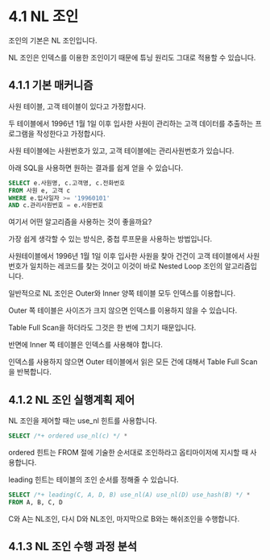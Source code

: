# 4.1 NL 조인

조인의 기본은 NL 조인입니다.

NL 조인은 인덱스를 이용한 조인이기 때문에 튜닝 원리도 그대로 적용할 수 있습니다.



## 4.1.1 기본 매커니즘

사원 테이블, 고객 테이블이 있다고 가정합시다.

두 테이블에서 1996년 1월 1일 이후 입사한 사원이 관리하는 고객 데이터를 추출하는 프로그램을 작성한다고 가정합시다.

사원 테이블에는 사원번호가 있고, 고객 테이블에는 관리사원번호가 있습니다.



아래 SQL을 사용하면 원하는 결과를 쉽게 얻을 수 있습니다.

```sql
SELECT e.사원명, c.고객명, c.전화번호
FROM 사원 e, 고객 c
WHERE e.입사일자 >= '19960101'
AND c.관리사원번호 = e.사원번호
```



여기서 어떤 알고리즘을 사용하는 것이 좋을까요?

가장 쉽게 생각할 수 있는 방식은, 중첩 루프문을 사용하는 방법입니다.

사원테이블에서 1996년 1월 1일 이후 입사한 사원을 찾아 건건이 고객 테이블에서 사원번호가 일치하는 레코드를 찾는 것이고 이것이 바로 Nested Loop 조인의 알고리즘입니다.

일반적으로 NL 조인은 Outer와 Inner 양쪽 테이블 모두 인덱스를 이용합니다.

Outer 쪽 테이블은 사이즈가 크지 않으면 인덱스를 이용하지 않을 수 있습니다.

Table Full Scan을 하더라도 그것은 한 번에 그치기 때문입니다.

반면에 Inner 쪽 테이블은 인덱스를 사용해야 합니다. 

인덱스를 사용하지 않으면 Outer 테이블에서 읽은 모든 건에 대해서 Table Full Scan을 반복합니다.





## 4.1.2 NL 조인 실행계획 제어

NL 조인을 제어할 때는 use_nl 힌트를 사용합니다.

```sql
SELECT /*+ ordered use_nl(c) */ *
```



ordered 힌트는 FROM 절에 기술한 순서대로 조인하라고 옵티마이저에 지시할 때 사용합니다.



leading 힌트는 테이블의 조인 순서를 정해줄 수 있습니다.

```sql
SELECT /*+ leading(C, A, D, B) use_nl(A) use_nl(D) use_hash(B) */ *
FROM A, B, C, D
```

C와 A는 NL조인, 다시 D와 NL조인, 마지막으로 B와는 해쉬조인을 수행합니다.



## 4.1.3 NL 조인 수행 과정 분석



